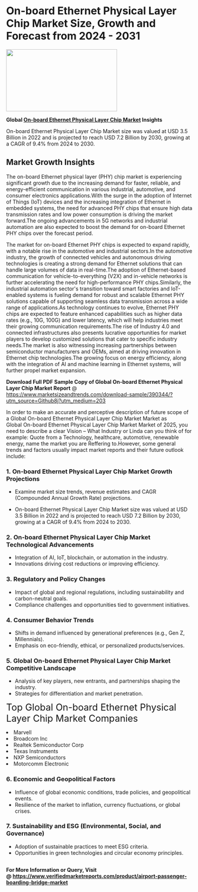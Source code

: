 <H1>On-board Ethernet Physical Layer Chip Market Size, Growth and Forecast from 2024 - 2031</H1><img class="aligncenter size-medium wp-image-584254" src="https://thirdeyenews.in/wp-content/uploads/2024/09/Global-Market-Research-300x168.jpeg" alt="" width="300" height="168" /><p><strong>Global&nbsp;<a href="https://www.marketsizeandtrends.com/download-sample/390344/?utm_source=Github8j?utm_medium=203">On-board Ethernet Physical Layer Chip Market</a> Insights</strong></p><p>On-board Ethernet Physical Layer Chip Market size was valued at USD 3.5 Billion in 2022 and is projected to reach USD 7.2 Billion by 2030, growing at a CAGR of 9.4% from 2024 to 2030.</p><p><h2>Market Growth Insights</h2> <p>The on-board Ethernet physical layer (PHY) chip market is experiencing significant growth due to the increasing demand for faster, reliable, and energy-efficient communication in various industrial, automotive, and consumer electronics applications.With the surge in the adoption of Internet of Things (IoT) devices and the increasing integration of Ethernet in embedded systems, the need for advanced PHY chips that ensure high data transmission rates and low power consumption is driving the market forward.The ongoing advancements in 5G networks and industrial automation are also expected to boost the demand for on-board Ethernet PHY chips over the forecast period.</p> <p>The market for on-board Ethernet PHY chips is expected to expand rapidly, with a notable rise in the automotive and industrial sectors.In the automotive industry, the growth of connected vehicles and autonomous driving technologies is creating a strong demand for Ethernet solutions that can handle large volumes of data in real-time.The adoption of Ethernet-based communication for vehicle-to-everything (V2X) and in-vehicle networks is further accelerating the need for high-performance PHY chips.Similarly, the industrial automation sector's transition toward smart factories and IoT-enabled systems is fueling demand for robust and scalable Ethernet PHY solutions capable of supporting seamless data transmission across a wide range of applications.As technology continues to evolve, Ethernet PHY chips are expected to feature enhanced capabilities such as higher data rates (e.g., 10G, 100G) and lower latency, which will help industries meet their growing communication requirements.The rise of Industry 4.0 and connected infrastructures also presents lucrative opportunities for market players to develop customized solutions that cater to specific industry needs.The market is also witnessing increasing partnerships between semiconductor manufacturers and OEMs, aimed at driving innovation in Ethernet chip technologies.The growing focus on energy efficiency, along with the integration of AI and machine learning in Ethernet systems, will further propel market expansion.<p><span class=""><strong>Download Full PDF Sample Copy of Global On-board Ethernet Physical Layer Chip Market Report</strong> @ <a href="https://www.marketsizeandtrends.com/download-sample/390344/?utm_source=Github8j?utm_medium=203" target="_blank">https://www.marketsizeandtrends.com/download-sample/390344/?utm_source=Github8j?utm_medium=203</a></span></p><p>In order to make an accurate and perceptive description of future scope of a Global&nbsp;On-board Ethernet Physical Layer Chip Market Market as Global&nbsp;On-board Ethernet Physical Layer Chip Market Market of 2025, you need to describe a clear Vision &ndash; What Industry or Linda can you think of for example: Quote from a Technology, healthcare, automotive, renewable energy, name the market you are Reffering to.However, some general trends and factors usually impact market reports and their future outlook include:</p><h3>1.&nbsp;<strong>On-board Ethernet Physical Layer Chip Market Growth Projections</strong></h3><ul><li>Examine market size trends, revenue estimates and CAGR (Compounded Annual Growth Rate) projections.</li><li><p>On-board Ethernet Physical Layer Chip Market size was valued at USD 3.5 Billion in 2022 and is projected to reach USD 7.2 Billion by 2030, growing at a CAGR of 9.4% from 2024 to 2030.</p></li></ul><h3>2.&nbsp;<strong>On-board Ethernet Physical Layer Chip Market Technological Advancements</strong></h3><ul><li>Integration of AI, IoT, blockchain, or automation in the industry.</li><li>Innovations driving cost reductions or improving efficiency.</li></ul><h3>3.&nbsp;<strong>Regulatory and Policy Changes</strong></h3><ul><li>Impact of global and regional regulations, including sustainability and carbon-neutral goals.</li><li>Compliance challenges and opportunities tied to government initiatives.</li></ul><h3>4.&nbsp;<strong>Consumer Behavior Trends</strong></h3><ul><li>Shifts in demand influenced by generational preferences (e.g., Gen Z, Millennials).</li><li>Emphasis on eco-friendly, ethical, or personalized products/services.</li></ul><h3>5.&nbsp;<strong>Global On-board Ethernet Physical Layer Chip Market Competitive Landscape</strong></h3><ul><li>Analysis of key players, new entrants, and partnerships shaping the industry.</li><li>Strategies for differentiation and market penetration.</li></ul><p data-pm-slice="1 1 []"><span style="color: inherit; font-family: inherit; font-size: 25px;">Top Global On-board Ethernet Physical Layer Chip Market Companies</span></p><div class="" data-test-id=""><p><li>Marvell</li><li> Broadcom Inc</li><li> Realtek Semiconductor Corp</li><li> Texas Instruments</li><li> NXP Semiconductors</li><li> Motorcomm Electronic</li></p></div><h3>6.&nbsp;<strong>Economic and Geopolitical Factors</strong></h3><ul><li>Influence of global economic conditions, trade policies, and geopolitical events.</li><li>Resilience of the market to inflation, currency fluctuations, or global crises.</li></ul><h3>7.&nbsp;<strong>Sustainability and ESG (Environmental, Social, and Governance)</strong></h3><ul><li>Adoption of sustainable practices to meet ESG criteria.</li><li>Opportunities in green technologies and circular economy principles.</li></ul><h2><strong style="font-size: 14px;">For More Information or Query, Visit @&nbsp;</strong><a style="background-color: #ffffff; font-size: 14px;" href="https://www.marketsizeandtrends.com/report/on-board-ethernet-physical-layer-chip-market/" target="_blank">https://www.verifiedmarketreports.com/product/airport-passenger-boarding-bridge-market</a></h2>